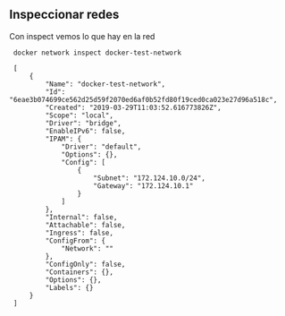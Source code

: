 Inspeccionar redes
---------------

Con inspect vemos lo que hay en la red
 
     docker network inspect docker-test-network
     
     [
         {
             "Name": "docker-test-network",
             "Id": "6eae3b074699ce562d25d59f2070ed6af0b52fd80f19ced0ca023e27d96a518c",
             "Created": "2019-03-29T11:03:52.616773826Z",
             "Scope": "local",
             "Driver": "bridge",
             "EnableIPv6": false,
             "IPAM": {
                 "Driver": "default",
                 "Options": {},
                 "Config": [
                     {
                         "Subnet": "172.124.10.0/24",
                         "Gateway": "172.124.10.1"
                     }
                 ]
             },
             "Internal": false,
             "Attachable": false,
             "Ingress": false,
             "ConfigFrom": {
                 "Network": ""
             },
             "ConfigOnly": false,
             "Containers": {},
             "Options": {},
             "Labels": {}
         }
     ]
